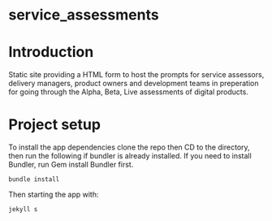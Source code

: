 service_assessments
===================

# Introduction
Static site providing a HTML form to host the prompts for service assessors, delivery managers, product owners and development teams in preperation for going through the Alpha, Beta, Live assessments of digital products.

# Project setup

To install the app dependencies clone the repo then CD to the directory, then run the following if bundler is already installed. If you need to install Bundler, run Gem install Bundler first. 

    bundle install

Then starting the app with:

    jekyll s

